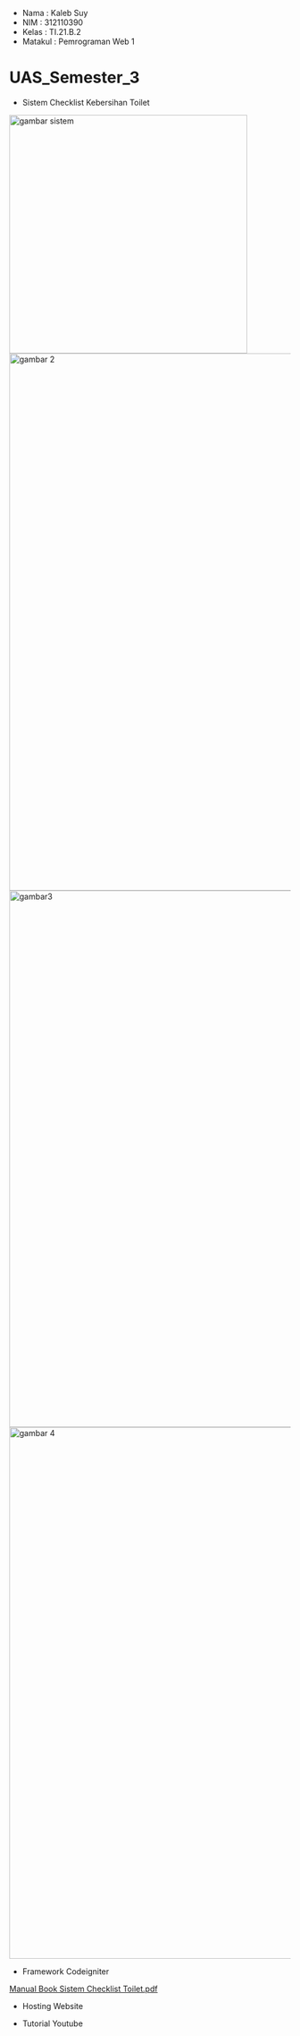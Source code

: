 - Nama    : Kaleb Suy
- NIM     : 312110390
- Kelas   : TI.21.B.2
- Matakul : Pemrograman Web 1

# UAS_Semester_3

- Sistem Checklist Kebersihan Toilet

<img width="426" alt="gambar sistem" src="https://user-images.githubusercontent.com/92831647/211244975-1c8f1746-1e5d-4aca-9d46-a2d9dd776e29.png">

<img width="960" alt="gambar 2" src="https://user-images.githubusercontent.com/92831647/211244984-08d80d2b-4cc4-47e2-9060-826b3290b8a7.png">

<img width="959" alt="gambar3" src="https://user-images.githubusercontent.com/92831647/211244993-6744f82c-a722-41ba-997f-d55687ad8248.png">

<img width="950" alt="gambar 4" src="https://user-images.githubusercontent.com/92831647/211249189-38930b8c-d787-4e98-84e0-d5ef65e33a15.png">


- Framework Codeigniter

[Manual Book Sistem Checklist Toilet.pdf](https://github.com/kalebsu/UAS_Semester_3/files/10369968/Manual.Book.Sistem.Checklist.Toilet.pdf)

- Hosting Website


- Tutorial Youtube

